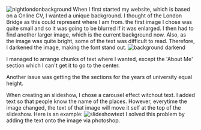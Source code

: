 ![nightlondonbackground](https://user-images.githubusercontent.com/25661816/33565703-c536603a-d915-11e7-86d4-a3310efa7f2e.jpg)
When I first started my website, which is based on a Online CV, I wanted a unique background. I thought of the London Bridge as this could represent where I am from. the first image I chose was quite small and so it was going to be blurred if it was enlarged.
I then had to find another larger image, which is the current background now. Also, as the image was quite bright, some of the text was difficult to read. Therefore, I darkened the image, making the font stand out. ![background darkend](https://user-images.githubusercontent.com/25661816/33569928-26a964b8-d923-11e7-9009-9a30120320b1.jpg) 

I managed to arrange chunks of text where I wanted, except the 'About Me' section which I can't get it to go to the center.

Another issue was getting the the sections for the years of university equal height.

When creating an slideshow, I chose a carousel effect witchout text. I added text so that people know the name of the places. However, everytime the image changed, the text of that image will move it self at the top of the slideshow.
Here is an example: 
![slideshowtext](https://user-images.githubusercontent.com/25661816/33853219-2286728a-deb5-11e7-860d-ae1e9ef5bf51.jpg)
I solved this problem by adding the text onto the image via photoshop.
